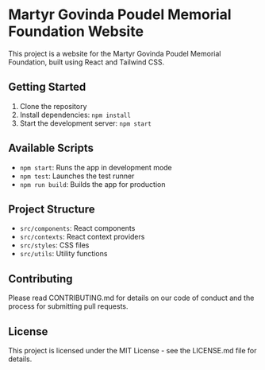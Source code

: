 # Martyr Govinda Poudel Memorial Foundation Website

This project is a website for the Martyr Govinda Poudel Memorial Foundation, built using React and Tailwind CSS.

## Getting Started

1. Clone the repository
2. Install dependencies: `npm install`
3. Start the development server: `npm start`

## Available Scripts

- `npm start`: Runs the app in development mode
- `npm test`: Launches the test runner
- `npm run build`: Builds the app for production

## Project Structure

- `src/components`: React components
- `src/contexts`: React context providers
- `src/styles`: CSS files
- `src/utils`: Utility functions

## Contributing

Please read CONTRIBUTING.md for details on our code of conduct and the process for submitting pull requests.

## License

This project is licensed under the MIT License - see the LICENSE.md file for details.
